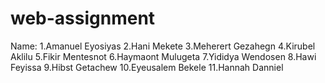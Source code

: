 # web-assignment
Name:
1.Amanuel Eyosiyas
2.Hani Mekete
3.Meherert Gezahegn
4.Kirubel Aklilu
5.Fikir Mentesnot
6.Haymaont Mulugeta
7.Yididya Wendosen
8.Hawi Feyissa
9.Hibst Getachew
10.Eyeusalem Bekele
11.Hannah Danniel
